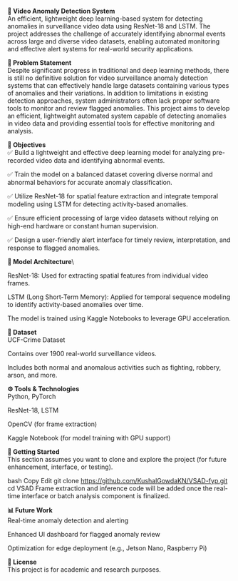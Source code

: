 **🎥 Video Anomaly Detection System**\
An efficient, lightweight deep learning-based system for detecting anomalies in surveillance video data using ResNet-18 and LSTM. The project addresses the challenge of accurately identifying abnormal events across large and diverse video datasets, enabling automated monitoring and effective alert systems for real-world security applications.

**📌 Problem Statement**\
Despite significant progress in traditional and deep learning methods, there is still no definitive solution for video surveillance anomaly detection systems that can effectively handle large datasets containing various types of anomalies and their variations. In addition to limitations in existing detection approaches, system administrators often lack proper software tools to monitor and review flagged anomalies. This project aims to develop an efficient, lightweight automated system capable of detecting anomalies in video data and providing essential tools for effective monitoring and analysis.

**🎯 Objectives**\
✅ Build a lightweight and effective deep learning model for analyzing pre-recorded video data and identifying abnormal events.

✅ Train the model on a balanced dataset covering diverse normal and abnormal behaviors for accurate anomaly classification.

✅ Utilize ResNet-18 for spatial feature extraction and integrate temporal modeling using LSTM for detecting activity-based anomalies.

✅ Ensure efficient processing of large video datasets without relying on high-end hardware or constant human supervision.

✅ Design a user-friendly alert interface for timely review, interpretation, and response to flagged anomalies.

**🧠 Model Architecture**\

ResNet-18: Used for extracting spatial features from individual video frames.

LSTM (Long Short-Term Memory): Applied for temporal sequence modeling to identify activity-based anomalies over time.

The model is trained using Kaggle Notebooks to leverage GPU acceleration.

**📂 Dataset**\
UCF-Crime Dataset

Contains over 1900 real-world surveillance videos.

Includes both normal and anomalous activities such as fighting, robbery, arson, and more.

**⚙️ Tools & Technologies**\
Python, PyTorch

ResNet-18, LSTM

OpenCV (for frame extraction)

Kaggle Notebook (for model training with GPU support)

**🚀 Getting Started**\
This section assumes you want to clone and explore the project (for future enhancement, interface, or testing).

bash
Copy
Edit
git clone https://github.com/KushalGowdaKN/VSAD-fyp.git
cd VSAD
Frame extraction and inference code will be added once the real-time interface or batch analysis component is finalized.

**📊 Future Work**\
Real-time anomaly detection and alerting

Enhanced UI dashboard for flagged anomaly review

Optimization for edge deployment (e.g., Jetson Nano, Raspberry Pi)

**🧾 License**\
This project is for academic and research purposes.
